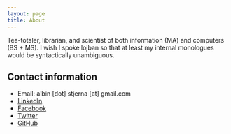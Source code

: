 ```yaml
---
layout: page
title: About
---
```


Tea-totaler, librarian, and scientist of both information (MA) and computers
(BS + MS). I wish I spoke lojban so that at least my internal monologues would
be syntactically unambiguous.

Contact information
-------------------
* Email: albin [dot] stjerna [at] gmail.com
* [LinkedIn](http://se.linkedin.com/pub/albin-stjerna/54/34a/346)
* [Facebook](https://www.facebook.com/alst4459)
* [Twitter](https://twitter.com/albinst)
* [GitHub](https://github.com/albins/)

